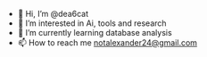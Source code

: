 - 👋 Hi, I’m @dea6cat
- 👀 I’m interested in Ai, tools and research 
- 🌱 I’m currently learning database analysis 
- 📫 How to reach me notalexander24@gmail.com

<!---
dea6cat/dea6cat is a ✨ special ✨ repository because its `README.md` (this file) appears on your GitHub profile.
You can click the Preview link to take a look at your changes.
--->
